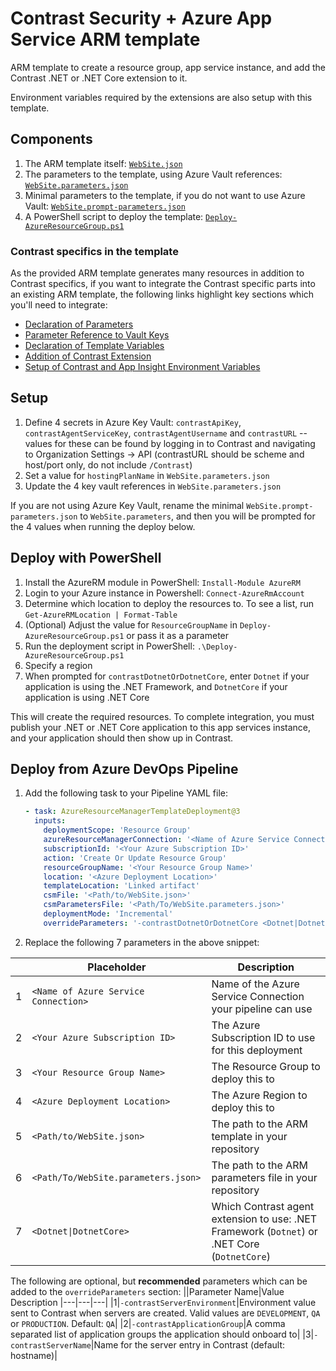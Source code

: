 # Contrast Security + Azure App Service ARM template

ARM template to create a resource group, app service instance, and add the Contrast .NET or .NET Core extension to it.

Environment variables required by the extensions are also setup with this template.

## Components
1. The ARM template itself: [`WebSite.json`](WebSite.json)
1. The parameters to the template, using Azure Vault references: [`WebSite.parameters.json`](WebSite.parameters.json)
1. Minimal parameters to the template, if you do not want to use Azure Vault: [`WebSite.prompt-parameters.json`](WebSite.prompt-parameters.json)
1. A PowerShell script to deploy the template: [`Deploy-AzureResourceGroup.ps1`](Deploy-AzureResourceGroup.ps1)

### Contrast specifics in the template
As the provided ARM template generates many resources in addition to Contrast specifics, if you want to integrate the Contrast specific parts into an existing ARM template, the following links highlight key sections which you'll need to integrate:

- [Declaration of Parameters](/WebSite.json#L38:L81)
- [Parameter Reference to Vault Keys](/WebSite.parameters.json#L8:L39)
- [Declaration of Template Variables](/WebSite.json#L84:L97)
- [Addition of Contrast Extension](/WebSite.json#L135:L144)
- [Setup of Contrast and App Insight Environment Variables](/WebSite.json#L145:L172)

## Setup
1. Define 4 secrets in Azure Key Vault: `contrastApiKey`, `contrastAgentServiceKey`, `contrastAgentUsername` and `contrastURL` -- values for these can be found by logging in to Contrast and navigating to Organization Settings -> API
(contrastURL should be scheme and host/port only, do not include `/Contrast`)
1. Set a value for `hostingPlanName` in `WebSite.parameters.json`
1. Update the 4 key vault references in `WebSite.parameters.json`

If you are not using Azure Key Vault, rename the minimal `WebSite.prompt-parameters.json` to `WebSite.parameters`, and then you will be prompted for the 4 values when running the deploy below.

## Deploy with PowerShell
1. Install the AzureRM module in PowerShell: `Install-Module AzureRM`
1. Login to your Azure instance in Powershell: `Connect-AzureRmAccount`
1. Determine which location to deploy the resources to. To see a list, run `Get-AzureRMLocation | Format-Table`
1. (Optional) Adjust the value for `ResourceGroupName` in `Deploy-AzureResourceGroup.ps1` or pass it as a parameter
1. Run the deployment script in PowerShell: `.\Deploy-AzureResourceGroup.ps1`
1. Specify a region
1. When prompted for `contrastDotnetOrDotnetCore`, enter `Dotnet` if your application is using the .NET Framework, and `DotnetCore` if your application is using .NET Core

This will create the required resources. To complete integration, you must publish your .NET or .NET Core application to this app services instance, and your application should then show up in Contrast.

## Deploy from Azure DevOps Pipeline
1. Add the following task to your Pipeline YAML file:

    ```yaml
    - task: AzureResourceManagerTemplateDeployment@3
      inputs:
        deploymentScope: 'Resource Group'
        azureResourceManagerConnection: '<Name of Azure Service Connection>'
        subscriptionId: '<Your Azure Subscription ID>'
        action: 'Create Or Update Resource Group'
        resourceGroupName: '<Your Resource Group Name>'
        location: '<Azure Deployment Location>'
        templateLocation: 'Linked artifact'
        csmFile: '<Path/to/WebSite.json>'
        csmParametersFile: '<Path/To/WebSite.parameters.json>'
        deploymentMode: 'Incremental'
        overrideParameters: '-contrastDotnetOrDotnetCore <Dotnet|DotnetCore>'
    ```
1. Replace the following 7 parameters in the above snippet:

||Placeholder|Description
|---|---|---|
|1|`<Name of Azure Service Connection>`|Name of the Azure Service Connection your pipeline can use|
|2|`<Your Azure Subscription ID>`|The Azure Subscription ID to use for this deployment|
|3|`<Your Resource Group Name>`|The Resource Group to deploy this to|
|4|`<Azure Deployment Location>`|The Azure Region to deploy this to|
|5|`<Path/to/WebSite.json>`|The path to the ARM template in your repository|
|6|`<Path/To/WebSite.parameters.json>`|The path to the ARM parameters file in your repository|
|7|`<Dotnet\|DotnetCore>`|Which Contrast agent extension to use: .NET Framework (`Dotnet`) or .NET Core (`DotnetCore`)|

The following are optional, but **recommended** parameters which can be added to the `overrideParameters` section:
||Parameter Name|Value Description
|---|---|---|
|1|`-contrastServerEnvironment`|Environment value sent to Contrast when servers are created. Valid values are `DEVELOPMENT`, `QA` or `PRODUCTION`. Default: `QA`|
|2|`-contrastApplicationGroup`|A comma separated list of application groups the application should onboard to|
|3|`-contrastServerName`|Name for the server entry in Contrast (default: hostname)|
